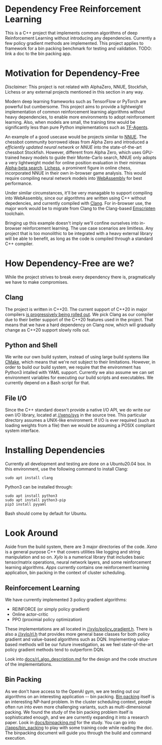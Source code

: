# Dependency Free Reinforcement Learning
This is a C++ project that implements common algorithms of deep Reinforcement
Learning without introducing any dependencies. Currently a few policy gradient
methods are implemented. This project applies to framework for a bin packing
benchmark for testing and validation. TODO: link a doc to the bin packing app.

# Motivation for Dependency-Free
*Disclaimer:* This project is not related with AlphaZero, NNUE, Stockfish,
Lichess or any external projects mentioned in this section in any way.

Modern deep learning frameworks such as TensorFlow or PyTorch are powerful but
cumbersome. This project aims to provide a lightweight implementation of common
reinforcement learning algorithms without heavy dependencies, to enable more
environments to adopt reinforcement learning. Also, when models are small, the
training time would be significantly less than pure Python implementations such
as [TF-Agents](https://github.com/tensorflow/agents).

An example of a good usecase would be projects similar to
[NNUE](https://www.chessprogramming.org/Stockfish_NNUE). The chessbot community
borrowed ideas from Alpha Zero and introduced a _efficiently updated neural
network_ or _NNUE_ into the state-of-the-art chessbot Stockfish. However,
different from Alpha Zero, which uses GPU-trained heavy models to guide their
Monte-Carlo search, NNUE only adopts a very lightweight model for online
position evaluation in their minimax [Alpha-beta
search](https://en.wikipedia.org/wiki/Alpha%E2%80%93beta_pruning).
[Lichess](https://lichess.org/), a prominent figure in online chess,
incorporated NNUE in their own in-browser game analysis. This would require
compiling neural network models into [WebAssembly](https://webassembly.org/) for
best performance.

Under similar circumstances, it'll be very managable to support compiling into
WebAssembly, since our algorithms are written using C++ without depedencies, and
currently compiled with [Clang](https://clang.llvm.org/). For in-browser use,
the major work would be to migrate from Clang to the Clang-based
[Emscripten](https://emscripten.org/) toolchain.

Bringing up this example doesn't imply we'll confine ourselves into in-browser
reinforcement learning. The use case scenarios are limitless. Any project that
is too monolithic to be integrated with a heavy external library will be able to
benefit, as long as the code is compiled through a standard C++ compiler.

# How Dependency-Free are we?
While the project strives to break every dependency there is, pragmatically we
have to make compromises.

## Clang
The project is written in C++20. The current support of C++20 in major compilers
[is progressively being rolled
out](https://en.cppreference.com/w/cpp/compiler_support). We pick Clang as our
compiler due to their better support of the C++20 features used in the project.
That means that we have a hard dependency on Clang now, which will gradually
change as C++20 support slowly rolls out.

## Python and Shell
We write our own build system, instead of using large build systems like
[CMake](https://cmake.org/), which means that we're not subject to their
limitations. However, in order to build our build system, we require that the
environment has Python3 intalled with YAML support. Currently we also assume we
can set environment variables for executing our build scripts and executables.
We currently depend on a Bash script for that.

## File I/O
Since the C++ standard doesn't provide a native I/O API, we do write our own I/O
library, located at [//xeno/sys](xeno/sys) in the source tree. This particular
directory assumes a UNIX-like environment. If I/O is ever required (such as
loading weights from a file) then we would be assuming a POSIX compliant system
interface.

# Installing Dependencies
Currently all development and testing are done on a Ubuntu20.04 box. In this
environment, use the following command to install Clang:
```
sudo apt install clang
```

Python3 can be installed through:
```
sudo apt install python3
sudo apt install python3-pip
pip3 install pyyaml
```

Bash should come by default for Ubuntu.

[//]: # (MathJax test)
[//]: # (<img src="https://render.githubusercontent.com/render/math?math=e^{i \pi} = -1">)

[//]: # (<img src="https://render.githubusercontent.com/render/math?math=x = {-b \pm \sqrt{b^2-4ac} \over 2a}">)

# Look Around
Aside from the build system, there are 3 major directories of the code. _Xeno_
is a general purpose C++ that covers utilities like logging and string
manipulation and so on. _Xylo_ is a numerical library that includes basic
tensor/matrix operations, neural network layers, and some reinforcement learning
algorithms. _Apps_ currently contains one reinforcement learning application,
bin packing in the context of cluster scheduling.

## Reinforcement Learning
We have currently implemented 3 policy gradient algorithms:
* REINFORCE (or simply policy gradient)
* Online actor-critic
* PPO (proximial policy optimization)

These implementations are all located in
[//xylo/policy_gradient.h](xylo/policy_gradient.h). There is also a
[//xylo/rl.h](xylo/rl.h) that provides more general base classes for both policy
gradient and value-based algorithms such as DQN. Implementing value-based
methods will be our future investigation, as we feel state-of-the-art policy
gradient methods tend to outperform DQN.

Look into [docs/rl_algo_description.md](docs/rl_algo_description.md) for
the design and the code structure of the implementations.

## Bin Packing
As we don't have access to the OpenAI gym, we are testing out our algorithms on
an interesting application -- bin packing. [Bin
packing](https://en.wikipedia.org/wiki/Bin_packing_problem) itself is an
interesting NP-hard problem. In the cluster scheduling context, people often
run into even more challenging variants, such as multi-dimensional packing. We
found the study of the bin packing problem itself is sophisticated enough, and
we are currently expanding it into a research paper.  Look in
[docs/binpacking.md](docs/binpacking.md) for the study. You can go into
[//apps/bin_packing](apps/bin_packing) to play with some training code while
reading the doc. The binpacking document will guide you through the build and
command execution.
